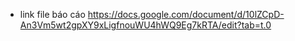 - link file báo cáo
  https://docs.google.com/document/d/10lZCpD-An3Vm5wt2gpXY9xLigfnouWU4hWQ9Eg7kRTA/edit?tab=t.0
